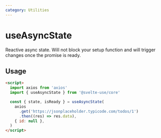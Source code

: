```yaml
---
category: Utilities
---
```


# useAsyncState

Reactive async state. Will not block your setup function and will trigger changes once the promise is ready.

## Usage

```html
<script>
  import axios from 'axios'
  import { useAsyncState } from '@svelte-use/core'

  const { state, isReady } = useAsyncState(
    axios
      .get('https://jsonplaceholder.typicode.com/todos/1')
      .then((res) => res.data),
    { id: null },
  )
</script>
```
